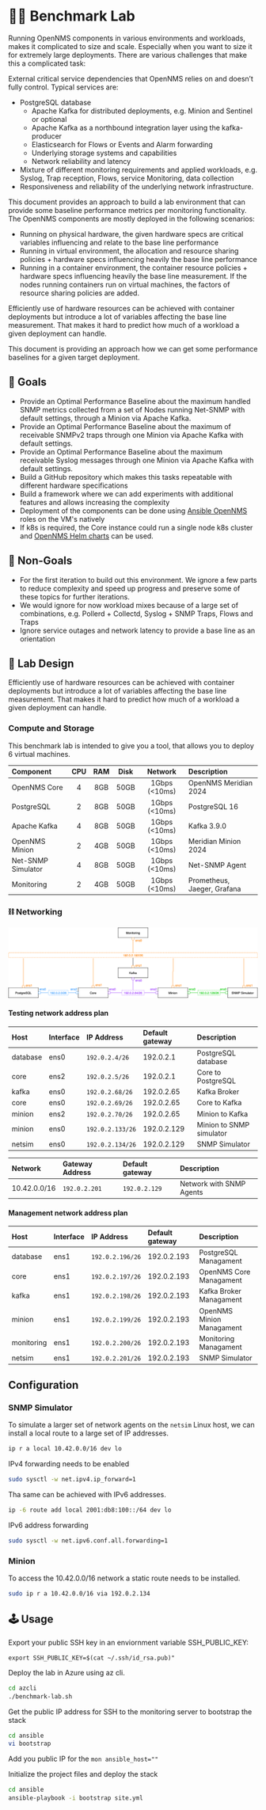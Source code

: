 # 👩‍🔬 Benchmark Lab

Running OpenNMS components in various environments and workloads, makes it complicated to size and scale. Especially when you want to size it for extremely large deployments. There are various challenges that make this a complicated task:

External critical service dependencies that OpenNMS relies on and doesn’t fully control. Typical services are:

* PostgreSQL database
    * Apache Kafka for distributed deployments, e.g. Minion and Sentinel or optional
    * Apache Kafka as a northbound integration layer using the kafka-producer
    * Elasticsearch for Flows or Events and Alarm forwarding
    * Underlying storage systems and capabilities
    * Network reliability and latency
* Mixture of different monitoring requirements and applied workloads, e.g. Syslog, Trap reception, Flows, service Monitoring, data collection
* Responsiveness and reliability of the underlying network infrastructure.

This document provides an approach to build a lab environment that can provide some baseline performance metrics per monitoring functionality. The OpenNMS components are mostly deployed in the following scenarios:

* Running on physical hardware, the given hardware specs are critical variables influencing and relate to the base line performance
* Running in virtual environment, the allocation and resource sharing policies + hardware specs influencing heavily the base line performance
* Running in a container environment, the container resource policies + hardware specs influencing heavily the base line measurement. If the nodes running containers run on virtual machines, the factors of resource sharing policies are added.

Efficiently use of hardware resources can be achieved with container deployments but introduce a lot of variables affecting the base line measurement. That makes it hard to predict how much of a workload a given deployment can handle.

This document is providing an approach how we can get some performance baselines for a given target deployment.

## 🎯 Goals

* Provide an Optimal Performance Baseline about the maximum handled SNMP metrics collected from a set of Nodes running Net-SNMP with default settings, through a Minion via Apache Kafka.
* Provide an Optimal Performance Baseline about the maximum of receivable SNMPv2 traps through one Minion via Apache Kafka with default settings.
* Provide an Optimal Performance Baseline about the maximum receivable Syslog messages through one Minion via Apache Kafka with default settings.
* Build a GitHub repository which makes this tasks repeatable with different hardware specifications
* Build a framework where we can add experiments with additional features and allows increasing the complexity
* Deployment of the components can be done using [Ansible OpenNMS](https://github.com/opennms-forge/ansible-opennms) roles on the VM's natively
* If k8s is required, the Core instance could run a single node k8s cluster and  [OpenNMS Helm charts](https://github.com/opennms/helm-charts) can be used. 

## 🧟 Non-Goals

* For the first iteration to build out this environment. We ignore a few parts to reduce complexity and speed up progress and preserve some of these topics for further iterations.
* We would ignore for now workload mixes because of a large set of combinations, e.g. Pollerd + Collectd, Syslog + SNMP Traps, Flows and Traps
* Ignore service outages and network latency to provide a base line as an orientation

## 📐 Lab Design

Efficiently use of hardware resources can be achieved with container deployments but introduce a lot of variables affecting the base line measurement. That makes it hard to predict how much of a workload a given deployment can handle.

### Compute and Storage

This benchmark lab is intended to give you a tool, that allows you to deploy 6 virtual machines.

| Component          | CPU | RAM | Disk | Network       | Description                 |
|:-------------------|:---:|:---:|:----:|:-------------:|:----------------------------|
| OpenNMS Core       | 4   | 8GB | 50GB | 1Gbps (<10ms) | OpenNMS Meridian 2024       |
| PostgreSQL         | 2   | 8GB | 50GB | 1Gbps (<10ms) | PostgreSQL 16               |
| Apache Kafka       | 4   | 8GB | 50GB | 1Gbps (<10ms) | Kafka 3.9.0                 |
| OpenNMS Minion     | 2   | 4GB | 50GB | 1Gbps (<10ms) | Meridian Minion 2024        |
| Net-SNMP Simulator | 4   | 8GB | 50GB | 1Gbps (<10ms) | Net-SNMP Agent              |
| Monitoring         | 2   | 4GB | 50GB | 1Gbps (<10ms) | Prometheus, Jaeger, Grafana |


### ⛓️ Networking

![](./assets/benchmark-network.drawio.png)

#### Testing network address plan

| Host       | Interface | IP Address       | Default gateway | Description               |
|:-----------|:----------|:-----------------|:----------------|:--------------------------|
| database   | ens0      | `192.0.2.4/26`   | 192.0.2.1       | PostgreSQL database       |
| core       | ens2      | `192.0.2.5/26`   | 192.0.2.1       | Core to PostgreSQL        |
| kafka      | ens0      | `192.0.2.68/26`  | 192.0.2.65      | Kafka Broker              | 
| core       | ens0      | `192.0.2.69/26`  | 192.0.2.65      | Core to Kafka             |
| minion     | ens2      | `192.0.2.70/26`  | 192.0.2.65      | Minion to Kafka           |
| minion     | ens0      | `192.0.2.133/26` | 192.0.2.129     | Minion to SNMP simulator  |
| netsim     | ens0      | `192.0.2.134/26` | 192.0.2.129     | SNMP Simulator            |

| Network      | Gateway Address | Default gateway | Description              |
|:-------------|:----------------|:----------------|:-------------------------|
| 10.42.0.0/16 | `192.0.2.201`   | `192.0.2.129`   | Network with SNMP Agents |

#### Management network address plan

| Host       | Interface | IP Address       | Default gateway | Description               |
|:-----------|:----------|:-----------------|:----------------|:--------------------------|
| database   | ens1      | `192.0.2.196/26` | 192.0.2.193     | PostgreSQL Managament     |
| core       | ens1      | `192.0.2.197/26` | 192.0.2.193     | OpenNMS Core Managament   |
| kafka      | ens1      | `192.0.2.198/26` | 192.0.2.193     | Kafka Broker Managament   |
| minion     | ens1      | `192.0.2.199/26` | 192.0.2.193     | OpenNMS Minion Managament |
| monitoring | ens1      | `192.0.2.200/26` | 192.0.2.193     | Monitoring Managament     |
| netsim     | ens1      | `192.0.2.201/26` | 192.0.2.193     | SNMP Simulator            |

## Configuration

### SNMP Simulator

To simulate a larger set of network agents on the `netsim` Linux host, we can install a local route to a large set of IP addresses.

```bash
ip r a local 10.42.0.0/16 dev lo
```

IPv4 forwarding needs to be enabled
```bash
sudo sysctl -w net.ipv4.ip_forward=1
```
Tha same can be achieved with IPv6 addresses.

```bash
ip -6 route add local 2001:db8:100::/64 dev lo
```

IPv6 address forwarding
```bash
sudo sysctl -w net.ipv6.conf.all.forwarding=1
```

### Minion

To access the 10.42.0.0/16 network a static route needs to be installed.

```bash
sudo ip r a 10.42.0.0/16 via 192.0.2.134
```
## 🕹️ Usage

Export your public SSH key in an enviornment variable SSH_PUBLIC_KEY:

```
export SSH_PUBLIC_KEY=$(cat ~/.ssh/id_rsa.pub)"
```

Deploy the lab in Azure using az cli.

```bash
cd azcli
./benchmark-lab.sh
```

Get the public IP address for SSH to the monitoring server to bootstrap the stack

```bash
cd ansible
vi bootstrap
```

Add you public IP for the `mon ansible_host=""`

Initialize the project files and deploy the stack

```bash
cd ansible
ansible-playbook -i bootstrap site.yml
```

